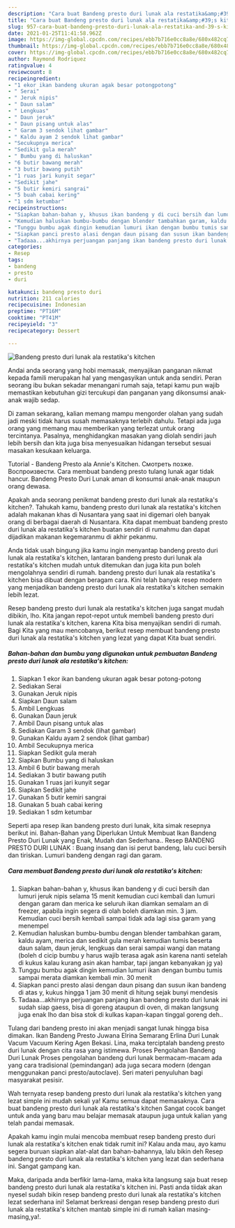 ```yaml
---
description: "Cara buat Bandeng presto duri lunak ala restatika&amp;#39;s kitchen yang nikmat dan Mudah Dibuat"
title: "Cara buat Bandeng presto duri lunak ala restatika&amp;#39;s kitchen yang nikmat dan Mudah Dibuat"
slug: 957-cara-buat-bandeng-presto-duri-lunak-ala-restatika-and-39-s-kitchen-yang-nikmat-dan-mudah-dibuat
date: 2021-01-25T11:41:58.962Z
image: https://img-global.cpcdn.com/recipes/ebb7b716e0cc8a8e/680x482cq70/bandeng-presto-duri-lunak-ala-restatikas-kitchen-foto-resep-utama.jpg
thumbnail: https://img-global.cpcdn.com/recipes/ebb7b716e0cc8a8e/680x482cq70/bandeng-presto-duri-lunak-ala-restatikas-kitchen-foto-resep-utama.jpg
cover: https://img-global.cpcdn.com/recipes/ebb7b716e0cc8a8e/680x482cq70/bandeng-presto-duri-lunak-ala-restatikas-kitchen-foto-resep-utama.jpg
author: Raymond Rodriquez
ratingvalue: 4
reviewcount: 8
recipeingredient:
- "1 ekor ikan bandeng ukuran agak besar potongpotong"
- " Serai"
- " Jeruk nipis"
- " Daun salam"
- " Lengkuas"
- " Daun jeruk"
- " Daun pisang untuk alas"
- " Garam 3 sendok lihat gambar"
- " Kaldu ayam 2 sendok lihat gambar"
- "Secukupnya merica"
- "Sedikit gula merah"
- " Bumbu yang di haluskan"
- "6 butir bawang merah"
- "3 butir bawang putih"
- "1 ruas jari kunyit segar"
- "Sedikit jahe"
- "5 butir kemiri sangrai"
- "5 buah cabai kering"
- "1 sdm ketumbar"
recipeinstructions:
- "Siapkan bahan-bahan y, khusus ikan bandeng y di cuci bersih dan lumuri jeruk nipis selama 15 menit kemudian cuci kembali dan lumuri dengan garam dan merica ke seluruh ikan diamkan semalam an di freezer, apabila ingin segera di olah boleh diamkan min. 3 jam. Kemudian cuci bersih kembali sampai tidak ada lagi sisa garam yang menempel"
- "Kemudian haluskan bumbu-bumbu dengan blender tambahkan garam, kaldu ayam, merica dan sedikit gula merah kemudian tumis beserta daun salam, daun jeruk, lengkuas dan serai sampai wangi dan matang (boleh d cicip bumbu y harus wajib terasa agak asin karena nanti setelah di kukus kalau kurang asin akan hambar, tapi jangan kebanyakan jg ya)"
- "Tunggu bumbu agak dingin kemudian lumuri ikan dengan bumbu tumis sampai merata diamkan kembali min. 30 menit"
- "Siapkan panci presto alasi dengan daun pisang dan susun ikan bandeng di atas y, kukus hingga 1 jam 30 menit di hitung sejak bunyi mendesis"
- "Tadaaa...akhirnya perjuangan panjang ikan bandeng presto duri lunak ini sudah siap gaess, bisa di goreng ataupun di oven, di makan langsung juga enak lho dan bisa stok di kulkas kapan-kapan tinggal goreng deh.."
categories:
- Resep
tags:
- bandeng
- presto
- duri

katakunci: bandeng presto duri 
nutrition: 211 calories
recipecuisine: Indonesian
preptime: "PT16M"
cooktime: "PT41M"
recipeyield: "3"
recipecategory: Dessert

---
```



![Bandeng presto duri lunak ala restatika&#39;s kitchen](https://img-global.cpcdn.com/recipes/ebb7b716e0cc8a8e/680x482cq70/bandeng-presto-duri-lunak-ala-restatikas-kitchen-foto-resep-utama.jpg)

Andai anda seorang yang hobi memasak, menyajikan panganan nikmat kepada famili merupakan hal yang mengasyikan untuk anda sendiri. Peran seorang ibu bukan sekadar menangani rumah saja, tetapi kamu pun wajib memastikan kebutuhan gizi tercukupi dan panganan yang dikonsumsi anak-anak wajib sedap.

Di zaman  sekarang, kalian memang mampu mengorder olahan yang sudah jadi meski tidak harus susah memasaknya terlebih dahulu. Tetapi ada juga orang yang memang mau memberikan yang terlezat untuk orang tercintanya. Pasalnya, menghidangkan masakan yang diolah sendiri jauh lebih bersih dan kita juga bisa menyesuaikan hidangan tersebut sesuai masakan kesukaan keluarga. 

Tutorial - Bandeng Presto ala Annie&#39;s Kitchen. Смотреть позже. Воспроизвести. Cara membuat bandeng presto tulang lunak agar tidak hancur. Bandeng Presto Duri Lunak aman di konsumsi anak-anak maupun orang dewasa.

Apakah anda seorang penikmat bandeng presto duri lunak ala restatika&#39;s kitchen?. Tahukah kamu, bandeng presto duri lunak ala restatika&#39;s kitchen adalah makanan khas di Nusantara yang saat ini digemari oleh banyak orang di berbagai daerah di Nusantara. Kita dapat membuat bandeng presto duri lunak ala restatika&#39;s kitchen buatan sendiri di rumahmu dan dapat dijadikan makanan kegemaranmu di akhir pekanmu.

Anda tidak usah bingung jika kamu ingin menyantap bandeng presto duri lunak ala restatika&#39;s kitchen, lantaran bandeng presto duri lunak ala restatika&#39;s kitchen mudah untuk ditemukan dan juga kita pun boleh mengolahnya sendiri di rumah. bandeng presto duri lunak ala restatika&#39;s kitchen bisa dibuat dengan beragam cara. Kini telah banyak resep modern yang menjadikan bandeng presto duri lunak ala restatika&#39;s kitchen semakin lebih lezat.

Resep bandeng presto duri lunak ala restatika&#39;s kitchen juga sangat mudah dibikin, lho. Kita jangan repot-repot untuk membeli bandeng presto duri lunak ala restatika&#39;s kitchen, karena Kita bisa menyajikan sendiri di rumah. Bagi Kita yang mau mencobanya, berikut resep membuat bandeng presto duri lunak ala restatika&#39;s kitchen yang lezat yang dapat Kita buat sendiri.

<!--inarticleads1-->

##### Bahan-bahan dan bumbu yang digunakan untuk pembuatan Bandeng presto duri lunak ala restatika&#39;s kitchen:

1. Siapkan 1 ekor ikan bandeng ukuran agak besar potong-potong
1. Sediakan  Serai
1. Gunakan  Jeruk nipis
1. Siapkan  Daun salam
1. Ambil  Lengkuas
1. Gunakan  Daun jeruk
1. Ambil  Daun pisang untuk alas
1. Sediakan  Garam 3 sendok (lihat gambar)
1. Gunakan  Kaldu ayam 2 sendok (lihat gambar)
1. Ambil Secukupnya merica
1. Siapkan Sedikit gula merah
1. Siapkan  Bumbu yang di haluskan
1. Ambil 6 butir bawang merah
1. Sediakan 3 butir bawang putih
1. Gunakan 1 ruas jari kunyit segar
1. Siapkan Sedikit jahe
1. Gunakan 5 butir kemiri sangrai
1. Gunakan 5 buah cabai kering
1. Sediakan 1 sdm ketumbar


Seperti apa resep ikan bandeng presto duri lunak, kita simak resepnya berikut ini. Bahan-Bahan yang Diperlukan Untuk Membuat Ikan Bandeng Presto Duri Lunak yang Enak, Mudah dan Sederhana.. Resep BANDENG PRESTO DURI LUNAK : Buang insang dan isi perut bandeng, lalu cuci bersih dan tiriskan. Lumuri bandeng dengan ragi dan garam. 

<!--inarticleads2-->

##### Cara membuat Bandeng presto duri lunak ala restatika&#39;s kitchen:

1. Siapkan bahan-bahan y, khusus ikan bandeng y di cuci bersih dan lumuri jeruk nipis selama 15 menit kemudian cuci kembali dan lumuri dengan garam dan merica ke seluruh ikan diamkan semalam an di freezer, apabila ingin segera di olah boleh diamkan min. 3 jam. Kemudian cuci bersih kembali sampai tidak ada lagi sisa garam yang menempel
1. Kemudian haluskan bumbu-bumbu dengan blender tambahkan garam, kaldu ayam, merica dan sedikit gula merah kemudian tumis beserta daun salam, daun jeruk, lengkuas dan serai sampai wangi dan matang (boleh d cicip bumbu y harus wajib terasa agak asin karena nanti setelah di kukus kalau kurang asin akan hambar, tapi jangan kebanyakan jg ya)
1. Tunggu bumbu agak dingin kemudian lumuri ikan dengan bumbu tumis sampai merata diamkan kembali min. 30 menit
1. Siapkan panci presto alasi dengan daun pisang dan susun ikan bandeng di atas y, kukus hingga 1 jam 30 menit di hitung sejak bunyi mendesis
1. Tadaaa...akhirnya perjuangan panjang ikan bandeng presto duri lunak ini sudah siap gaess, bisa di goreng ataupun di oven, di makan langsung juga enak lho dan bisa stok di kulkas kapan-kapan tinggal goreng deh..


Tulang dari bandeng presto ini akan menjadi sangat lunak hingga bisa dimakan. Ikan Bandeng Presto Juwana Elrina Semarang Erlina Duri Lunak Vacum Vacuum Kering Agen Bekasi. Lina, maka terciptalah bandeng presto duri lunak dengan cita rasa yang istimewa. Proses Pengolahan Bandeng Duri Lunak Proses pengolahan bandeng duri lunak bermacam-macam ada yang cara tradisional (pemindangan) ada juga secara modern (dengan menggunakan panci presto/autoclave). Seri materi penyuluhan bagi masyarakat pesisir. 

Wah ternyata resep bandeng presto duri lunak ala restatika&#39;s kitchen yang lezat simple ini mudah sekali ya! Kamu semua dapat memasaknya. Cara buat bandeng presto duri lunak ala restatika&#39;s kitchen Sangat cocok banget untuk anda yang baru mau belajar memasak ataupun juga untuk kalian yang telah pandai memasak.

Apakah kamu ingin mulai mencoba membuat resep bandeng presto duri lunak ala restatika&#39;s kitchen enak tidak rumit ini? Kalau anda mau, ayo kamu segera buruan siapkan alat-alat dan bahan-bahannya, lalu bikin deh Resep bandeng presto duri lunak ala restatika&#39;s kitchen yang lezat dan sederhana ini. Sangat gampang kan. 

Maka, daripada anda berfikir lama-lama, maka kita langsung saja buat resep bandeng presto duri lunak ala restatika&#39;s kitchen ini. Pasti anda tiidak akan nyesel sudah bikin resep bandeng presto duri lunak ala restatika&#39;s kitchen lezat sederhana ini! Selamat berkreasi dengan resep bandeng presto duri lunak ala restatika&#39;s kitchen mantab simple ini di rumah kalian masing-masing,ya!.

